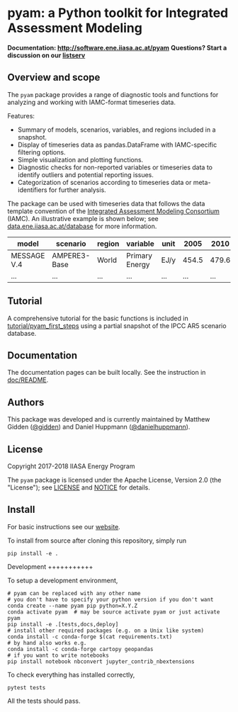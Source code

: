pyam: a Python toolkit for Integrated Assessment Modeling
=========================================================

**Documentation: http://software.ene.iiasa.ac.at/pyam**
**Questions? Start a discussion on our [listserv](https://groups.google.com/forum/#!forum/pyam)**

Overview and scope
------------------

The ``pyam`` package provides a range of diagnostic tools and functions
for analyzing and working with IAMC-format timeseries data.

Features:
- Summary of models, scenarios, variables, and regions included in a snapshot.
- Display of timeseries data as pandas.DataFrame with IAMC-specific filtering
  options.
- Simple visualization and plotting functions.
- Diagnostic checks for non-reported variables or timeseries data to identify
  outliers and potential reporting issues.
- Categorization of scenarios according to timeseries data or meta-identifiers
  for further analysis.

The package can be used with timeseries data that follows the data template
convention of the [Integrated Assessment Modeling Consortium](http://www.globalchange.umd.edu/iamc/) (IAMC).
An illustrative example is shown below;
see [data.ene.iiasa.ac.at/database](http://data.ene.iiasa.ac.at/database/)
for more information.

| **model**    | **scenario** | **region** | **variable**   | **unit** | **2005** | **2010** | **2015** |
|--------------|--------------|------------|----------------|----------|----------|----------|----------|
| MESSAGE V.4  | AMPERE3-Base | World      | Primary Energy | EJ/y     |    454.5 |    479.6 |      ... |
| ...          | ...          | ...        | ...            | ...      |      ... |      ... |      ... |


Tutorial
--------

A comprehensive tutorial for the basic functions is included
in [tutorial/pyam_first_steps](tutorial/pyam_first_steps.ipynb)
using a partial snapshot of the IPCC AR5 scenario database.

Documentation
-------------

The documentation pages can be built locally.
See the instruction in [doc/README](doc/README.md).

Authors
-------

This package was developed and is currently maintained
by Matthew Gidden ([@gidden](https://github.com/gidden))
and Daniel Huppmann ([@danielhuppmann](https://github.com/danielhuppmann/)).

License
-------

Copyright 2017-2018 IIASA Energy Program

The ``pyam`` package is licensed
under the Apache License, Version 2.0 (the "License");
see [LICENSE](LICENSE) and [NOTICE](NOTICE.md) for details.

Install
-------

For basic instructions see our
[website](http://software.ene.iiasa.ac.at/pyam/install.html).

To install from source after cloning this repository, simply run

```
pip install -e .
```

Development
+++++++++++

To setup a development environment,

```
# pyam can be replaced with any other name
# you don't have to specify your python version if you don't want
conda create --name pyam pip python=X.Y.Z
conda activate pyam  # may be source activate pyam or just activate pyam
pip install -e .[tests,docs,deploy]
# install other required packages (e.g. on a Unix like system)
conda install -c conda-forge $(cat requirements.txt)
# by hand also works e.g.
conda install -c conda-forge cartopy geopandas
# if you want to write notebooks
pip install notebook nbconvert jupyter_contrib_nbextensions
```

To check everything has installed correctly,

```
pytest tests
```

All the tests should pass.
